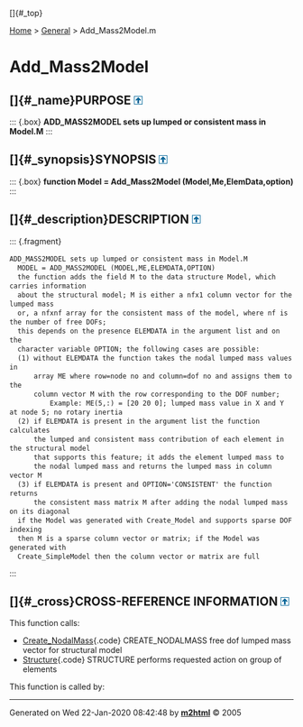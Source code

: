 []{#_top}

<div>

[Home](../FEDEASLab.html) \> [General](FEDEASLab.html) \>
Add_Mass2Model.m

</div>

# Add_Mass2Model

## []{#_name}PURPOSE [![\^](../up.png)](#_top)

::: {.box}
**ADD_MASS2MODEL sets up lumped or consistent mass in Model.M**
:::

## []{#_synopsis}SYNOPSIS [![\^](../up.png)](#_top)

::: {.box}
**function Model = Add_Mass2Model (Model,Me,ElemData,option)**
:::

## []{#_description}DESCRIPTION [![\^](../up.png)](#_top)

::: {.fragment}
``` {.comment}
ADD_MASS2MODEL sets up lumped or consistent mass in Model.M
  MODEL = ADD_MASS2MODEL (MODEL,ME,ELEMDATA,OPTION)
  the function adds the field M to the data structure Model, which carries information
  about the structural model; M is either a nfx1 column vector for the lumped mass
  or, a nfxnf array for the consistent mass of the model, where nf is the number of free DOFs;
  this depends on the presence ELEMDATA in the argument list and on the
  character variable OPTION; the following cases are possible:
  (1) without ELEMDATA the function takes the nodal lumped mass values in
      array ME where row=node no and column=dof no and assigns them to the
      column vector M with the row corresponding to the DOF number;
          Example: ME(5,:) = [20 20 0]; lumped mass value in X and Y at node 5; no rotary inertia
  (2) if ELEMDATA is present in the argument list the function calculates
      the lumped and consistent mass contribution of each element in the structural model
      that supports this feature; it adds the element lumped mass to
      the nodal lumped mass and returns the lumped mass in column vector M
  (3) if ELEMDATA is present and OPTION='CONSISTENT' the function returns
      the consistent mass matrix M after adding the nodal lumped mass on its diagonal
  if the Model was generated with Create_Model and supports sparse DOF indexing
  then M is a sparse column vector or matrix; if the Model was generated with
  Create_SimpleModel then the column vector or matrix are full
```
:::

## []{#_cross}CROSS-REFERENCE INFORMATION [![\^](../up.png)](#_top)

This function calls:

-   [Create_NodalMass](Create_NodalMass.html "function Ml = Create_NodalMass (Model,Me)"){.code}
    CREATE_NODALMASS free dof lumped mass vector for structural model
-   [Structure](Structure.html "function Resp = Structure (action,Model,ElemData,State,ElemList)"){.code}
    STRUCTURE performs requested action on group of elements

This function is called by:

------------------------------------------------------------------------

Generated on Wed 22-Jan-2020 08:42:48 by
**[m2html](http://www.artefact.tk/software/matlab/m2html/ "Matlab Documentation in HTML")**
© 2005

